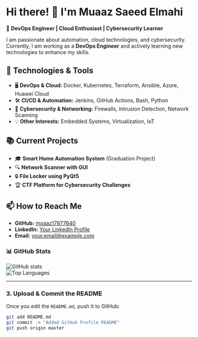 # Hi there! 👋 I'm Muaaz Saeed Elmahi  

🚀 **DevOps Engineer | Cloud Enthusiast | Cybersecurity Learner**  

I am passionate about automation, cloud technologies, and cybersecurity. Currently, I am working as a **DevOps Engineer** and actively learning new technologies to enhance my skills.  

## 🔧 Technologies & Tools  
- 🖥️ **DevOps & Cloud:** Docker, Kubernetes, Terraform, Ansible, Azure, Huawei Cloud  
- 🛠️ **CI/CD & Automation:** Jenkins, GitHub Actions, Bash, Python  
- 🔐 **Cybersecurity & Networking:** Firewalls, Intrusion Detection, Network Scanning  
- 💡 **Other Interests:** Embedded Systems, Virtualization, IoT  

## 📚 Current Projects  
- 🎓 **Smart Home Automation System** (Graduation Project)  
- 🔍 **Network Scanner with GUI**  
- 🔒 **File Locker using PyQt5**  
- 🏆 **CTF Platform for Cybersecurity Challenges**  

## 📫 How to Reach Me  
- **GitHub:** [moaaz17877640](https://github.com/moaaz17877640)  
- **LinkedIn:** [Your LinkedIn Profile](#)  
- **Email:** [your.email@example.com](mailto:your.email@example.com)  

### 📊 GitHub Stats  
![GitHub stats](https://github-readme-stats.vercel.app/api?username=moaaz17877640&show_icons=true&theme=radical)  
![Top Languages](https://github-readme-stats.vercel.app/api/top-langs/?username=moaaz17877640&layout=compact&theme=radical)  

---

### **3. Upload & Commit the README**  
Once you edit the `README.md`, push it to GitHub:  

```sh
git add README.md
git commit -m "Added GitHub Profile README"
git push origin master
